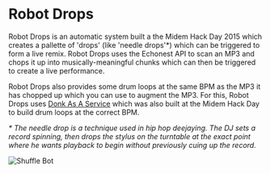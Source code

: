 # Robot Drops

Robot Drops is an automatic system built a the Midem Hack Day 2015 which creates a pallette of 'drops' (like 'needle drops'*) which can be triggered to form a live remix. Robot Drops uses the Echonest API to scan an MP3 and chops it up into musically-meaningful chunks which can then be triggered to create a live performance.

Robot Drops also provides some drum loops at the same BPM as the MP3 it has chopped up which you can use to augment the MP3. For this, Robot Drops uses [Donk As A Service](https://github.com/betandr/donk) which was also built at the Midem Hack Day to build drum loops at the correct BPM.

_* The needle drop is a technique used in hip hop deejaying. The DJ sets a record spinning, then drops the stylus on the turntable at the exact point where he wants playback to begin without previously cuing up the record._

![Shuffle Bot](http://upload.wikimedia.org/wikipedia/commons/1/14/Party_rock_anthem_in_carnival_festival_in_downtown_Nicosia.JPG)
